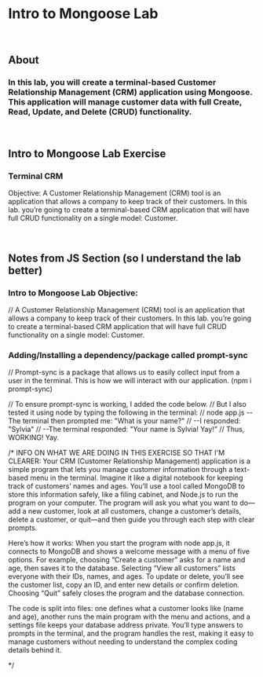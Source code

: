 # Intro to Mongoose Lab

<br>

## About

### In this lab, you will create a terminal-based Customer Relationship Management (CRM) application using Mongoose. This application will manage customer data with full Create, Read, Update, and Delete (CRUD) functionality.
<br>

## Intro to Mongoose Lab Exercise

### Terminal CRM

Objective: A Customer Relationship Management (CRM) tool is an application that allows a company to keep track of their customers. In this lab. you’re going to create a terminal-based CRM application that will have full CRUD functionality on a single model: Customer.

<br>


## Notes from JS Section (so I understand the lab better)
### Intro to Mongoose Lab Objective:
// A Customer Relationship Management (CRM) tool is an application that allows a company to keep track of their customers. In this lab. you’re going to create a terminal-based CRM application that will have full CRUD functionality on a single model: Customer.


### Adding/Installing a dependency/package called prompt-sync
// Prompt-sync is a package that allows us to easily collect input from a user in the terminal. This is how we will interact with our application. (npm i prompt-sync)


// To ensure prompt-sync is working, I added the code below. 
// But I also tested it using node by typing the following in the terminal:
// node app.js --The terminal then prompted me: "What is your name?" 
// --I responded: "Sylvia" 
// --The terminal responded: "Your name is Sylvia! Yay!"
// Thus, WORKING! Yay.


/* INFO ON WHAT WE ARE DOING IN THIS EXERCISE SO THAT I'M CLEARER:
Your CRM (Customer Relationship Management) application is a simple program that lets you 
manage customer information through a text-based menu in the terminal. Imagine it like a digital notebook for 
keeping track of customers’ names and ages. You’ll use a tool called MongoDB to store this information safely, 
like a filing cabinet, and Node.js to run the program on your computer. The program will ask you what you want 
to do—add a new customer, look at all customers, change a customer’s details, delete a customer, or quit—and 
then guide you through each step with clear prompts.

Here’s how it works: When you start the program with node app.js, it connects to MongoDB and shows a 
welcome message with a menu of five options. For example, choosing “Create a customer” asks for a name and age, 
then saves it to the database. Selecting “View all customers” lists everyone with their IDs, names, and ages. 
To update or delete, you’ll see the customer list, copy an ID, and enter new details or confirm deletion. 
Choosing “Quit” safely closes the program and the database connection.

The code is split into files: 
one defines what a customer looks like (name and age), 
another runs the main program with the menu and actions, 
and a settings file keeps your database address private. 
You’ll type answers to prompts in the terminal, and the program handles the rest, 
making it easy to manage customers without needing to understand the complex coding details behind it.

*/